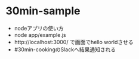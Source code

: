 # 30min-sample
* nodeアプリの使い方
* node app/example.js
* http://localhost:3000/  で画面でhello worldさせる
* #30min-cookingのSlackへ結果通知される

